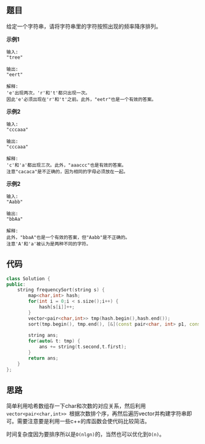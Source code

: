 ## 题目
给定一个字符串，请将字符串里的字符按照出现的频率降序排列。

**示例1**
```
输入:
"tree"

输出:
"eert"

解释:
'e'出现两次，'r'和't'都只出现一次。
因此'e'必须出现在'r'和't'之前。此外，"eetr"也是一个有效的答案。
```

**示例2**
```
输入:
"cccaaa"

输出:
"cccaaa"

解释:
'c'和'a'都出现三次。此外，"aaaccc"也是有效的答案。
注意"cacaca"是不正确的，因为相同的字母必须放在一起。
```

**示例2**
```
输入:
"Aabb"

输出:
"bbAa"

解释:
此外，"bbaA"也是一个有效的答案，但"Aabb"是不正确的。
注意'A'和'a'被认为是两种不同的字符。
```

## 代码
```C++
class Solution {
public:
    string frequencySort(string s) {
        map<char,int> hash;
        for(int i = 0;i < s.size();i++) {
            hash[s[i]]++;
        }
        vector<pair<char,int>> tmp(hash.begin(),hash.end());
        sort(tmp.begin(), tmp.end(), [&](const pair<char, int> p1, const pair<char, int> p2){return p1.second > p2.second;});
        
        string ans;
        for(auto& t: tmp) {
            ans += string(t.second,t.first);
        }
        return ans;
    }
};
```
## 思路

简单利用哈希数组存一下char和次数的对应关系，然后利用`vector<pair<char,int>> `根据次数排个序，再然后遍历vector并构建字符串即可。需要注意要是利用一些c++的库函数会使代码比较简洁。

时间复杂度因为要排序所以是`O(nlgn)`的，当然也可以优化到`O(n)`。
